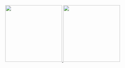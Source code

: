 <a href="https://github.com/AVS1508">
  <img height="180em" src="https://github-readme-stats.vercel.app/api?username=unworried&count_private=true&show_icons=true&theme=buefy" />
  <img height="180em" src="https://github-readme-stats.vercel.app/api/top-langs/?username=unworried&theme=buefy&layout=compact&count_private=true" />
</a>
